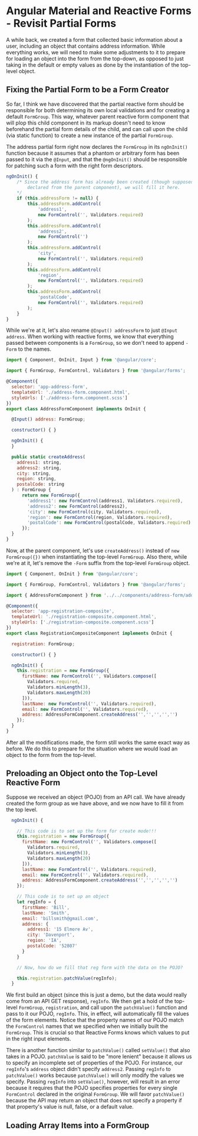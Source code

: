 # Angular Material and Reactive Forms - Revisit Partial Forms

A while back, we created a form that collected basic information about a user, including an object that contains address information. While everything works,
we will need to make some adjustments to it to prepare for loading an object into the form from the top-down, as opposed to just taking in the default or
empty values as done by the instantiation of the top-level object.

## Fixing the Partial Form to be a Form Creator

So far, I think we have discovered that the partial reactive form should be responsible for both determining its own local validations and for creating a
default `FormGroup`. This way, whatever parent reactive form component that will plop this child component in its markup doesn't need to know beforehand
the partial form details of the child, and can call upon the child (via static function) to create a new instance of the partial `FormGroup`.

The address partial form right now declares the `FormGroup` in its `ngOnInit()` function because it assumes that a phantom or arbitrary form has been
passed to it via the `@Input`, and that the `@ngOnInit()` should be responsible for patching such a form with the right form descriptors.

```javascript
ngOnInit() {
    /* Since the address form has already been created (though supposedly not
        declared from the parent component), we will fill it here.
    */
    if (this.addressForm != null) {
        this.addressForm.addControl(
            'address1',
            new FormControl('', Validators.required)
        );
        this.addressForm.addControl(
            'address2',
            new FormControl('')
        );
        this.addressForm.addControl(
            'city',
            new FormControl('', Validators.required)
        );
        this.addressForm.addControl(
            'region',
            new FormControl('', Validators.required)
        );
        this.addressForm.addControl(
            'postalCode',
            new FormControl('', Validators.required)
        );
    }
}

```

While we're at it, let's also rename `@Input() addressForm` to just `@Input address`. When working with reactive forms, we know that everything
passed between components is a `FormGroup`, so we don't need to append `-Form` to the names.

```javascript
import { Component, OnInit, Input } from '@angular/core';

import { FormGroup, FormControl, Validators } from '@angular/forms';

@Component({
  selector: 'app-address-form',
  templateUrl: './address-form.component.html',
  styleUrls: ['./address-form.component.scss']
})
export class AddressFormComponent implements OnInit {

  @Input() address: FormGroup;

  constructor() { }

  ngOnInit() {    
  }

  public static createAddress(
    address1: string,
    address2: string,
    city: string,
    region: string,
    postalCode: string
  ) : FormGroup {
      return new FormGroup({
        'address1': new FormControl(address1, Validators.required),
        'address2': new FormControl(address2),
        'city': new FormControl(city, Validators.required),
        'region': new FormControl(region, Validators.required),
        'postalCode': new FormControl(postalCode, Validators.required)        
      });
  }
}
```

Now, at the parent component, let's use `createAddress()` instead of `new FormGroup({})` when instantiating the top-level `FormGroup`. Also there,
while we're at it, let's remove the `-Form` suffix from the top-level `FormGroup` object.

```javascript
import { Component, OnInit } from '@angular/core';

import { FormGroup, FormControl, Validators } from '@angular/forms';

import { AddressFormComponent } from '../../components/address-form/address-form.component';

@Component({
  selector: 'app-registration-composite',
  templateUrl: './registration-composite.component.html',
  styleUrls: ['./registration-composite.component.scss']
})
export class RegistrationCompositeComponent implements OnInit {

  registration: FormGroup;

  constructor() { }

  ngOnInit() {
    this.registration = new FormGroup({
      firstName: new FormControl('', Validators.compose([
        Validators.required,
        Validators.minLength(3),
        Validators.maxLength(20)
      ])),
      lastName: new FormControl('', Validators.required),
      email: new FormControl('', Validators.required),
      address: AddressFormComponent.createAddress('','','','','')
    });
  }
}
```

After all the modifications made, the form still works the same exact way as before. We do this to prepare for the situation where we would load an
object to the form from the top-level.

## Preloading an Object onto the Top-Level Reactive Form

Suppose we received an object (POJO) from an API call. We have already created the form group as we have above, and we now have to fill it from the top
level.

```javascript
  ngOnInit() {

    // This code is to set up the form for create mode!!!
    this.registration = new FormGroup({
      firstName: new FormControl('', Validators.compose([
        Validators.required,
        Validators.minLength(3),
        Validators.maxLength(20)
      ])),
      lastName: new FormControl('', Validators.required),
      email: new FormControl('', Validators.required),
      address: AddressFormComponent.createAddress('','','','','')
    });

    // This code is to set up an object
    let regInfo = {
      firstName: 'Bill',
      lastName: 'Smith',
      email: 'billsmith@gmail.com',
      address: {
        address1: '15 Elmore Av',
        city: 'Davenport',
        region: 'IA',
        postalCode: '52807'
      }
    }

    // Now, how do we fill that reg form with the data on the POJO?

    this.registration.patchValue(regInfo);
  }
```
We first build an object (since this is just a demo, but the data would really come from an API GET response), `regInfo`. We then get a hold of the
top-level `FormGroup`, `registration`, and call upon the `patchValue()` function and pass to it our POJO, `regInfo`. This, in effect, will automatically 
fill the values of the form elements. Notice that the property names of our POJO match the `FormControl` names that we specified when we initially built the
`FormGroup`. This is crucial so that Reactive Forms knows which values to put in the right input elements.

There is another function similar to `patchValue()` called `setValue()` that also takes in a POJO. `patchValue` is said to be "more lenient" because
it allows us to specify an incomplete set of properties of the POJO. For instance, our `regInfo`'s `address` object didn't specify `address2`. Passing
`regInfo` to `patchValue()` works because `patchValue()` will only modify the values we specify. Passing `regInfo` into `setValue()`, however, will
result in an error because it requires that the POJO specifies properties for every single `FormControl` declared in the original `FormGroup`. We will
favor `patchValue()` because the API may return an object that does not specify a property if that property's value is null, false, or a default value.

## Loading Array Items into a FormGroup



